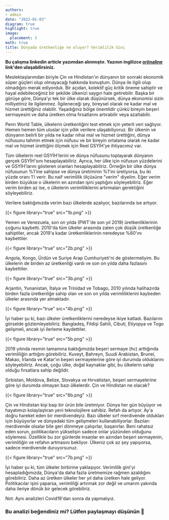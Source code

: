 ```yaml
---
authors:
- admin
date: "2022-01-03"
diagram: true
highlight: true
image:
  placement: 3
math: true
title: Dünyada üretkenliğe ne oluyor? Verimlilik Gini
---
```


**Bu çalışma linkedin article yazımdan alınmıştır. Yazının ingilizce [orjinaline](https://www.linkedin.com/pulse/what-happening-productivity-world-gini-h%25C3%25BCseyin-utku-demir/?trackingId=qcKhmrkPTz6OFyg5q8Mpbg%3D%3D) link'den ulaşabilirsiniz.**

Meslektaşlarımdan biriyle Çin ve Hindistan'ın dünyanın bir sonraki ekonomik süper güçleri olup olmayacağı hakkında konuştum. Dünya ile ilgili olup olmadığını merak ediyorduk. Bir açıdan, kolektif güç kritik öneme sahiptir ve hayal edebileceğiniz bir şekilde ülkenizi saygın hale getirebilir. Başka bir görüşe göre, Dünya'yı tek bir ülke olarak düşünürsek, dünya ekonomisi sizin milliyetiniz ile ilgilenmez. İlgileneceği şey, bireysel olarak ne kadar mal ve hizmet ürettiğiniz olabilir. Yaşadığınız bölge önemlidir çünkü bireyin beşeri sermayesini ve daha üretken olma fırsatlarını artırabilir veya azaltabilir.

Penn World Table, ülkelerin üretkenliğini test etmek için yeterli veri sağlıyor. Hemen hemen tüm uluslar için yıllık verilere ulaşabiliyoruz. Bir ülkenin ve dünyanın belirli bir yılda ne kadar nihai mal ve hizmet ürettiğini, dünya nüfusunu tahmin etmek için nüfusu ve bir bireyin ortalama olarak ne kadar mal ve hizmet ürettiğini ölçmek için Reel GSYİH'ye ihtiyacımız var.

Tüm ülkelerin reel GSYİH'lerini ve dünya nüfusunu toplayarak dünyanın gerçek GSYİH'sını hesaplayabiliriz. Ayrıca, her ülke için nüfusun yüzdelerini ve GSYİH'larını gösteren oranları hesaplayabiliriz. Örneğin bir ülke dünya nüfusunun %1'ine sahipse ve dünya üretiminin %1'ini üretiyorsa, bu iki yüzde oranı 1'i verir. Bu naif verimlilik ölçüsüne "verim" diyelim. Eğer verim birden büyükse o ülkelerin en azından işini yaptığını söyleyebiliriz. Eğer verim birden az ise, o ülkelerin verimliliklerini artırmaları gerektiğini söyleyebiliriz.

Verilere baktığımızda verim bazı ülkelerde azalıyor, bazılarında ise artıyor.


{{< figure library="true"  src="1b.png" >}}

Yemen ve Venezuela, son on yılda (PWT'de son yıl 2019) üretkenliklerinin çoğunu kaybetti. 2010'da tüm ülkeler arasında zaten çok düşük üretkenliğe sahiptiler, ancak 2019'a kadar üretkenliklerinin neredeyse %60'ını kaybettiler.

{{< figure library="true"  src="2b.png" >}}

Angola, Kongo, Ürdün ve Suriye Arap Cumhuriyeti'ni de göstermeliyim. Bu ülkelerin de birden az üretkenliği vardı ve son on yılda daha fazlasını kaybettiler.

{{< figure library="true"  src="3b.png" >}}

Arjantin, Yunanistan, İtalya ve Trinidad ve Tobago, 2010 yılında halihazırda birden fazla üretkenliğe sahip olan ve son on yılda verimliliklerini kaybeden ülkeler arasında yer almaktadır.

{{< figure library="true"  src="4b.png" >}}

İyi haber şu ki, bazı ülkeler üretkenliklerini neredeyse ikiye katladı. Bazılarını görselde gözlemleyebiliriz. Bangladeş, Fildişi Sahili, Cibuti, Etiyopya ve Togo gelişmeli, ancak iyi ilerleme kaydettiler.

{{< figure library="true"  src="5b.png" >}}

2019 yılında resmin tamamına baktığımızda beşeri sermaye (hc) arttığında verimliliğin arttığını görebiliriz. Kuveyt, Bahreyn, Suudi Arabistan, Brunei, Makao, İrlanda ve Katar'ın beşeri sermayelerine göre iyi durumda olduklarını söyleyebiliriz. Ancak, çoğu ülke, doğal kaynaklar gibi, bu ülkelerin sahip olduğu fırsatlara sahip değildir.

Sırbistan, Moldova, Belize, Slovakya ve Hırvatistan, beşeri sermayelerine göre iyi durumda olmayan bazı ülkelerdir. Çin ve Hindistan ne olacak?

{{< figure library="true"  src="6b.png" >}}

Çin ve Hindistan kişi başı bir ürün bile üretmiyor. Dünya her gün büyüyor ve hayatımızı kolaylaştıran yeni teknolojilere sahibiz. Refah da artıyor. Ay'a doğru hareket eden bir merdivendeyiz. Bazı ülkeler sırf merdivende oldukları için büyüyorlar ve dünyadaki tüm gelişmeleri kullanabiliyorlar. Bazıları merdivende olsalar bile geri dönmeye çalışırlar, başarırlar. Beni rahatsız eden sorun, politikacıların yükselişin sadece onlar yüzünden olduğunu söylemesi. Özellikle bu zor günlerde insanlar en azından beşeri sermayenin, verimliliğin ve refahın artmasını bekliyor. Ülkeniz çok az şey yapıyorsa, sadece merdivende duruyorsunuz.

{{< figure library="true"  src="7b.png" >}}

İyi haber şu ki, tüm ülkeler birbirine yaklaşıyor. Verimlilik gini'yi hesapladığımızda, Dünya'da daha fazla üretmemize rağmen azaldığını görebiliriz. Daha az üretken ülkeler her yıl daha üretken hale geliyor. Politikacılar işini yaparsa, verimliliği artırmak zor değil ve umarım yakında daha ileriye dönük bir gelecek görebiliriz.

Not: Aynı analizleri Covid19'dan sonra da yapmalıyız. 







### Bu analizi beğendiniz mi? Lütfen paylaşmayı düşünün 🙌
